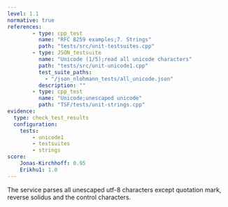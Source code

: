 ```yaml
---
level: 1.1
normative: true
references:
        - type: cpp_test
          name: "RFC 8259 examples;7. Strings"
          path: "tests/src/unit-testsuites.cpp"
        - type: JSON_testsuite
          name: "Unicode (1/5);read all unicode characters"
          path: "tests/src/unit-unicode1.cpp"
          test_suite_paths:
            - "/json_nlohmann_tests/all_unicode.json"
          description: ""
        - type: cpp_test
          name: "Unicode;unescaped unicode"
          path: "TSF/tests/unit-strings.cpp"
evidence:
  type: check_test_results
  configuration:
    tests: 
        - unicode1
        - testsuites
        - strings
score:
    Jonas-Kirchhoff: 0.95
    Erikhu1: 1.0
---
```


The service parses all unescaped utf-8 characters except quotation mark, reverse solidus and the control characters.